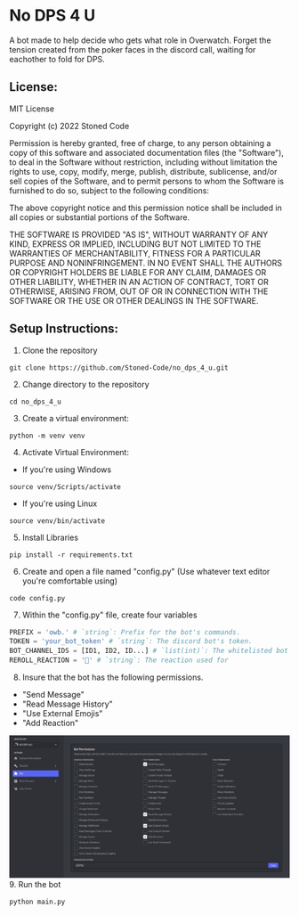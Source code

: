 # No DPS 4 U
A bot made to help decide who gets what role in Overwatch.
Forget the tension created from the poker faces in the discord
call, waiting for eachother to fold for DPS.

## License:
MIT License

Copyright (c) 2022 Stoned Code

Permission is hereby granted, free of charge, to any person obtaining a copy
of this software and associated documentation files (the "Software"), to deal
in the Software without restriction, including without limitation the rights
to use, copy, modify, merge, publish, distribute, sublicense, and/or sell
copies of the Software, and to permit persons to whom the Software is
furnished to do so, subject to the following conditions:

The above copyright notice and this permission notice shall be included in all
copies or substantial portions of the Software.

THE SOFTWARE IS PROVIDED "AS IS", WITHOUT WARRANTY OF ANY KIND, EXPRESS OR
IMPLIED, INCLUDING BUT NOT LIMITED TO THE WARRANTIES OF MERCHANTABILITY,
FITNESS FOR A PARTICULAR PURPOSE AND NONINFRINGEMENT. IN NO EVENT SHALL THE
AUTHORS OR COPYRIGHT HOLDERS BE LIABLE FOR ANY CLAIM, DAMAGES OR OTHER
LIABILITY, WHETHER IN AN ACTION OF CONTRACT, TORT OR OTHERWISE, ARISING FROM,
OUT OF OR IN CONNECTION WITH THE SOFTWARE OR THE USE OR OTHER DEALINGS IN THE
SOFTWARE.

## Setup Instructions:
1. Clone the repository
```
git clone https://github.com/Stoned-Code/no_dps_4_u.git
```
2. Change directory to the repository
```
cd no_dps_4_u
```
3. Create a virtual environment:
```
python -m venv venv
```
4. Activate Virtual Environment:

- If you're using Windows
```
source venv/Scripts/activate
```

- If you're using Linux
``` 
source venv/bin/activate
```
5. Install Libraries
```
pip install -r requirements.txt
```
6. Create and open a file named "config.py" (Use whatever text editor you're comfortable using)
```
code config.py
```
7. Within the "config.py" file, create four variables
```python
PREFIX = 'owb.' # `string`: Prefix for the bot's commands.
TOKEN = 'your_bot_token' # `string`: The discord bot's token.
BOT_CHANNEL_IDS = [ID1, ID2, ID...] # `list(int)`: The whitelisted bot command channel for the bot.
REROLL_REACTION = '🎲' # `string`: The reaction used for 
```
8. Insure that the bot has the following permissions.
* "Send Message"
* "Read Message History"
* "Use External Emojis"
* "Add Reaction"

![Bot Permissions](https://github.com/Stoned-Code/no_dps_4_u/blob/main/Images/Permissions.png)
9. Run the bot
```
python main.py
```
